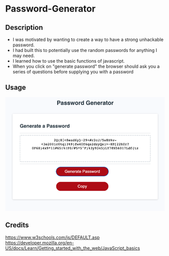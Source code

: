 # Password-Generator

## Description

- I was motivated by wanting to create a way to have a strong unhackable password.
- I had built this to potentially use the random passwords for anything I may need.
- I learned how to use the basic functions of javascript.
- When you click on "generate password" the browser should ask you a series of questions before supplying you with a password

## Usage

![alt text](./assets/images/Screenshot%202023-05-03%20at%205.13.57%20PM.png)

## Credits

https://www.w3schools.com/js/DEFAULT.asp
https://developer.mozilla.org/en-US/docs/Learn/Getting_started_with_the_web/JavaScript_basics